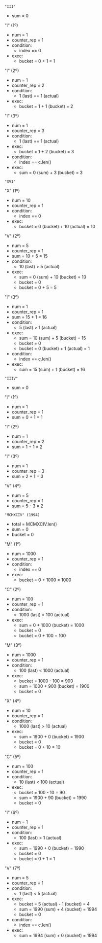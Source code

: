 
```
"III"
```

- sum = 0

"I" (1º)
- num = 1
- counter_rep = 1
- condition:
    - index == 0
- exec:
    - bucket = 0 + 1 = 1

"I" (2º)
- num = 1
- counter_rep = 2
- condition:
    - 1 (last) == 1 (actual)
- exec:
    - bucket = 1 + 1 (bucket) = 2

"I" (3º)
- num = 1
- counter_rep = 3
- condition:
    - 1 (last) == 1 (actual)
- exec:
    - bucket = 1 + 2 (bucket) = 3
- condition:
    - index == c.len()
- exec:
    - sum = 0 (sum) + 3 (bucket) = 3

```
"XVI"
```

"X" (1º)
- num = 10
- counter_rep = 1
- condition:
    - index == 0
- exec:
    - bucket = 0 (bucket) + 10 (actual) = 10

"V" (2º)
- num = 5
- counter_rep = 1
- sum = 10 + 5 = 15
- condition:
    - 10 (last) > 5 (actual)
- exec:
    - sum = 0 (sum) + 10 (bucket) = 10
    - bucket = 0
    - bucket = 0 + 5 = 5

"I" (3º)
- num = 1
- counter_rep = 1
- sum = 15 + 1 = 16
- condition:
    - 5 (last) > 1 (actual)
- exec:
    - sum = 10 (sum) + 5 (bucket) = 15
    - bucket = 0
    - bucket = 0 (bucket) + 1 (actual) = 1
- condition:
    - index == c.len()
- exec:
    - sum = 15 (sum) + 1 (bucket) = 16

```
"IIIV"
```

- sum = 0

"I" (1º)
- num = 1
- counter_rep = 1
- sum = 0 + 1 = 1

"I" (2º)
- num = 1
- counter_rep = 2
- sum = 1 + 1 = 2

"I" (3º)
- num = 1
- counter_rep = 3
- sum = 2 + 1 = 3

"V" (4º)
- num = 5
- counter_rep = 1
- sum = 5 - 3 = 2

```
"MCMXCIV" (1994)
```

- total = MCMXCIV.len()
- sum = 0
- bucket = 0

"M" (1º)
- num = 1000
- counter_rep = 1
- condition:
    - index == 0
- exec:
    - bucket = 0 + 1000 = 1000

"C" (2º)
- num = 100
- counter_rep = 1
- condition:
    - 1000 (last) > 100 (actual)
- exec:
    - sum = 0 + 1000 (bucket) = 1000
    - bucket = 0
    - bucket = 0 + 100 = 100

"M" (3º)
- num = 1000
- counter_rep = 1
- condition:
    - 100 (last) < 1000 (actual)
- exec:
    - bucket = 1000 - 100 = 900
    - sum = 1000 + 900 (bucket) = 1900
    - bucket = 0

"X" (4º)
- num = 10
- counter_rep = 1
- condition:
    - 1000 (last) > 10 (actual)
- exec:
    - sum = 1900 + 0 (bucket) = 1900
    - bucket = 0
    - bucket = 0 + 10 = 10

"C" (5º)
- num = 100
- counter_rep = 1
- condition:
    - 10 (last) < 100 (actual)
- exec:
    - bucket = 100 - 10 = 90
    - sum = 1900 + 90 (bucket) = 1990
    - bucket = 0

"I" (6º)
- num = 1
- counter_rep = 1
- condition:
    - 100 (last) > 1 (actual)
- exec:
    - sum = 1990 + 0 (bucket) = 1990
    - bucket = 0
    - bucket = 0 + 1 = 1

"V" (7º)
- num = 5
- counter_rep = 1
- condition:
    - 1 (last) < 5 (actual)
- exec:
    - bucket = 5 (actual) - 1 (bucket) = 4
    - sum = 1990 (sum) + 4 (bucket) = 1994
    - bucket = 0
- condition:
    - index == c.len()
- exec:
    - sum = 1994 (sum) + 0 (bucket) = 1994


